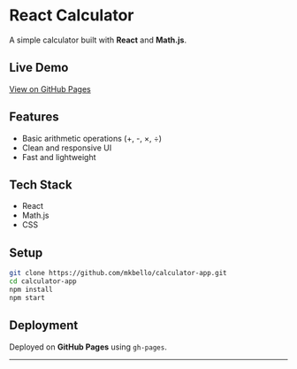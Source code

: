 

# React Calculator

A simple calculator built with **React** and **Math.js**.

## Live Demo

[View on GitHub Pages](https://mkbello.github.io/calculator-app)

## Features

* Basic arithmetic operations (+, -, ×, ÷)
* Clean and responsive UI
* Fast and lightweight

## Tech Stack

* React
* Math.js
* CSS

## Setup

```bash
git clone https://github.com/mkbello/calculator-app.git
cd calculator-app
npm install
npm start
```

## Deployment

Deployed on **GitHub Pages** using `gh-pages`.

---



